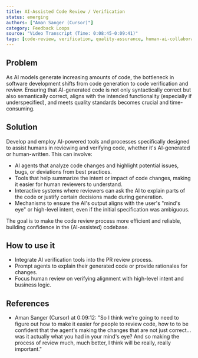 ```yaml
---
title: AI-Assisted Code Review / Verification
status: emerging
authors: ["Aman Sanger (Cursor)"]
category: Feedback Loops
source: "Video Transcript (Time: 0:08:45-0:09:41)"
tags: [code-review, verification, quality-assurance, human-ai-collaboration, trust, explainability, software-quality]
---
```


## Problem
As AI models generate increasing amounts of code, the bottleneck in software development shifts from code generation to code verification and review. Ensuring that AI-generated code is not only syntactically correct but also semantically correct, aligns with the intended functionality (especially if underspecified), and meets quality standards becomes crucial and time-consuming.

## Solution
Develop and employ AI-powered tools and processes specifically designed to assist humans in reviewing and verifying code, whether it's AI-generated or human-written. This can involve:

-   AI agents that analyze code changes and highlight potential issues, bugs, or deviations from best practices.
-   Tools that help summarize the intent or impact of code changes, making it easier for human reviewers to understand.
-   Interactive systems where reviewers can ask the AI to explain parts of the code or justify certain decisions made during generation.
-   Mechanisms to ensure the AI's output aligns with the user's "mind's eye" or high-level intent, even if the initial specification was ambiguous.

The goal is to make the code review process more efficient and reliable, building confidence in the (AI-assisted) codebase.

## How to use it

- Integrate AI verification tools into the PR review process.
- Prompt agents to explain their generated code or provide rationales for changes.
- Focus human review on verifying alignment with high-level intent and business logic.

## References

- Aman Sanger (Cursor) at 0:09:12: "So I think we're going to need to figure out how to make it easier for people to review code, how to to be confident that the agent's making the changes that are not just correct... was it actually what you had in your mind's eye? And so making the process of review much, much better, I think will be really, really important."